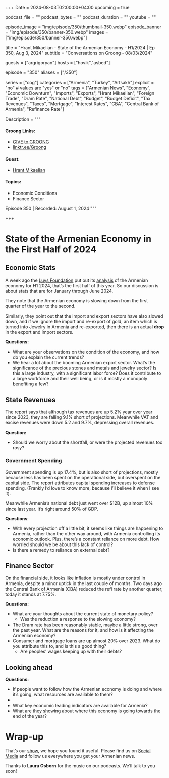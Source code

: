 +++
Date = 2024-08-03T02:00:00+04:00
upcoming = true

podcast_file = ""
podcast_bytes = ""
podcast_duration = ""
youtube = ""

episode_image = "img/episode/350/thumbnail-350.webp"
episode_banner = "img/episode/350/banner-350.webp"
images = ["img/episode/350/banner-350.webp"]

title = "Hrant Mikaelian - State of the Armenian Economy - H1/2024  | Ep 350, Aug 3, 2024"
subtitle = "Conversations on Groong - 08/03/2024"

guests = ["argrigoryan"]
hosts = ["hovik","asbed"]

episode = "350"
aliases = ["/350"]

series = ["cog"]
categories = ["Armenia", "Turkey", "Artsakh"]
explicit = "no" # values are "yes" or "no"
tags = ["Armenian News", "Economy", "Economic Downturn", "Imports", "Exports", "Hrant Mikaelian", "Foreign Trade", "Dram Rate", "National Debt", "Budget", "Budget Deficit", "Tax Revenues", "Taxes", "Mortgage", "Interest Rates", "CBA", "Central Bank of Armenia", "Refinance Rate"]

Description = """

#### Groong Links:
* [GIVE to GROONG](https://podcasts.groong.org/donate)
* [linktr.ee/Groong](https://linktr.ee/groong)

#### Guest:
* [Hrant Mikaelian](/guest/hmikaelian)

#### Topics:
* Economic Conditions
* Finance Sector


Episode 350 | Recorded: August 1, 2024
"""

+++

# State of the Armenian Economy in the First Half of 2024

## Economic Stats

A week ago the [Luys Foundation](https://luys.am/) put out its [analysis](https://www.luys.am/img/artpic/small/bcfdc54eed53b47732c504-%D5%8F%D4%B1%D5%91-1-6_2024.pdf) of the Armenian economy for H1 2024, that’s the first half of this year. So our discussion is about stats that are for January through June 2024.

They note that the Armenian economy is slowing down from the first quarter of the year to the second.

Similarly, they point out that the import and export sectors have also slowed down, and if we ignore the import and re-export of gold, an item which is turned into Jewelry in Armenia and re-exported, then there is an actual **drop** in the export and import sectors.

**Questions:**
* What are your observations on the condition of the economy, and how do you explain the current trends?
* We hear a lot about the booming Armenian export sector. What’s the significance of the precious stones and metals and jewelry sector? Is this a large industry, with a significant labor force? Does it contribute to a large workforce and their well being, or is it mostly a monopoly benefiting a few?


## State Revenues

The report says that although tax revenues are up 5.2% year over year since 2023, they are falling 9.1% short of projections. Meanwhile VAT and excise revenues were down 5.2 and 9.7%, depressing overall revenues.

**Question:**
* Should we worry about the shortfall, or were the projected revenues too rosy?


### Government Spending

Government spending is up 17.4%, but is also short of projections, mostly because less has been spent on the operational side, but overspent on the capital side. The report attributes capital spending increases to defense spending. (Frankly I’d love to know more, because I’ll believe it when I see it).

Meanwhile Armenia’s national debt just went over $12B, up almost 10% since last year. It’s right around 50% of GDP.

**Questions**:
* With every projection off a little bit, it seems like things are happening to Armenia, rather than the other way around, with Armenia controlling its economic outlook. Plus, there’s a constant reliance on more debt. How worried should we be about this lack of control?
* Is there a remedy to reliance on external debt?


## Finance Sector

On the financial side, it looks like inflation is mostly under control in Armenia, despite a minor uptick in the last couple of months. Two days ago the Central Bank of Armenia (CBA) reduced the refi rate by another quarter; today it stands at 7.75%.

**Questions:**
* What are your thoughts about the current state of monetary policy?
    * Was the reduction a response to the slowing economy?
* The Dram rate has been reasonably stable, maybe a little strong, over the past year. What are the reasons for it, and how is it affecting the Armenian economy?
* Consumer and mortgage loans are up almost 20% over 2023. What do you attribute this to, and is this a good thing?
    * Are peoples’ wages keeping up with their debts?


## Looking ahead

**Questions:**
* If people want to follow how the Armenian economy is doing and where it’s going, what resources are available to them?
* 
* What key economic leading indicators are available for Armenia?
* What are they showing about where this economy is going towards the end of the year?


# Wrap-up

That’s our [show](https://podcasts.groong.org/), we hope you found it useful. Please find us on [Social Media](https://lintr.ee/groong) and follow us everywhere you get your Armenian news.

Thanks to **Laura Osborn** for the music on our podcasts. We’ll talk to you soon!
